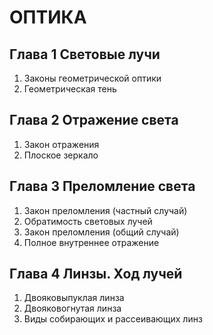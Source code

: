 # ОПТИКА
## Глава 1 **Световые лучи**
1. Законы геометрической оптики
2. Геометрическая тень
## Глава 2 **Отражение света**
1. Закон отражения
2. Плоское зеркало
## Глава 3 **Преломление света**
1. Закон преломления (частный случай)
2. Обратимость световых лучей
3. Закон преломления (общий случай)
4. Полное внутреннее отражение
## Глава 4 **Линзы. Ход лучей**
1. Двояковыпуклая линза
2. Двояковогнутая линза
3. Виды собирающих и рассеивающих линз
